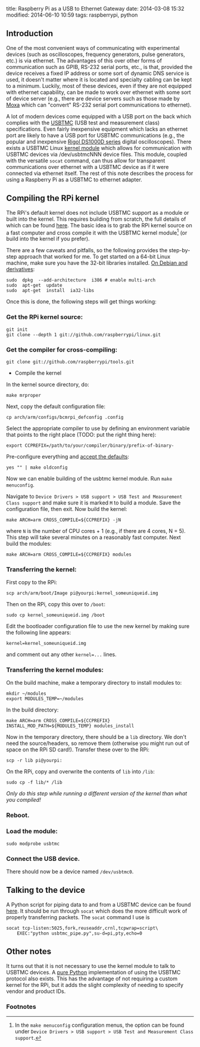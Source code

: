 title: Raspberry Pi as a USB to Ethernet Gateway
date: 2014-03-08 15:32
modified: 2014-06-10 10:59
tags: raspberrypi, python

Introduction
------------

One of the most convenient ways of communicating with experimental
devices (such as oscilloscopes, frequency generators, pulse
generators, etc.) is via ethernet. The advantages of this over other
forms of communication such as GPIB, RS-232 serial ports, etc., is
that, provided the device receives a fixed IP address or some sort of
dynamic DNS service is used, it doesn't matter where it is located and
specialty cabling can be kept to a minimum. Luckily, most of these
devices, even if they are not equipped with ethernet capability, can
be made to work over ethernet with some sort of device server (e.g.,
there are device servers such as those made by [Moxa][] which can
"convert" RS-232 serial port communications to ethernet).

A lot of modern devices come equipped with a USB port on the back
which complies with the [USBTMC][] (USB test and measurement class)
specifications. Even fairly inexpensive equipment which lacks an
ethernet port are likely to have a USB port for USBTMC communications
(e.g., the popular and inexpensive [Rigol DS1000D series][rigol scope]
digital oscilloscopes). There exists a USBTMC Linux
[kernel module][usbtmc module] which allows for communication with
USBTMC devices via /dev/usbtmcNNN device files. This module, coupled
with the versatile `socat` command, can thus allow for transparent
communications over ethernet with a USBTMC device as if it were
connected via ethernet itself. The rest of this note describes the
process for using a Raspberry Pi as a USBTMC to ethernet adapter.

[Moxa]: http://www.moxa.com/product/Serial_Device_Servers.htm
[USBTMC]: http://www.usb.org/developers/devclass_docs
[rigol scope]: http://www.rigolna.com/products/digital-oscilloscopes/ds1000d/
[usbtmc module]: http://www.home.agilent.com/upload/cmc_upload/All/usbtmc.html

Compiling the RPi kernel
------------------------

The RPi's default kernel does not include USBTMC support as a module
or built into the kernel. This requires building from scratch, the
full details of which can be found [here][rpi kernel]. The basic idea
is to grab the RPi kernel source on a fast computer and cross compile
it with the USBTMC kernel module[^1] (or build into the kernel if
you prefer).

[rpi kernel]: http://elinux.org/RPi_Kernel_Compilation

There are a few caveats and pitfalls, so the following provides the
step-by-step approach that worked for me. To get started on a 64-bit
Linux machine, make sure you have the 32-bit libraries
installed. [On Debian and derivatives][Debguide]:

[Debguide]: https://groups.google.com/d/msg/comp.sys.raspberry-pi/ONzkoIV9ab8/E4wejOI51WwJ

```
sudo  dpkg  --add-architecture  i386 # enable multi-arch
sudo  apt-get  update
sudo  apt-get  install  ia32-libs
```

Once this is done, the following steps will get things working:

### Get the RPi kernel source:

```
git init
git clone --depth 1 git://github.com/raspberrypi/linux.git
```

### Get the compiler for cross-compiling:

`git clone git://github.com/raspberrypi/tools.git`

* Compile the kernel

In the kernel source directory, do:

`make mrproper`

Next, copy the default configuration file:

`cp arch/arm/configs/bcmrpi_defconfig .config`

Select the appropriate compiler to use by defining an environment
variable that points to the right place (TODO: put the right thing
here): 

`export CCPREFIX=/path/to/your/compiler/binary/prefix-of-binary-`

Pre-configure everything and [accept the defaults][kdefaults]:

`yes "" | make oldconfig`

[kdefaults]: http://serverfault.com/a/116317

Now we can enable building of the usbtmc kernel module. Run `make
menuconfig`.

Navigate to `Device Drivers > USB support > USB Test and Measurement
Class support` and make sure it is marked `M` to build a module. Save
the configuration file, then exit. Now build the kernel:

`make ARCH=arm CROSS_COMPILE=${CCPREFIX} -jN`

where `N` is the number of CPU cores + 1 (e.g., if there are 4 cores,
N = 5). This step will take several minutes on a reasonably fast
computer. Next build the modules:

`make ARCH=arm CROSS_COMPILE=${CCPREFIX} modules`

### Transferring the kernel:

First copy to the RPi: 

`scp arch/arm/boot/Image pi@yourpi:kernel_someuniqueid.img`

Then on the RPi, copy this over to `/boot`:

`sudo cp kernel_someuniqueid.img /boot`

Edit the bootloader configuration file to use the new kernel by making
sure the following line appears:

`kernel=kernel_someuniqueid.img`

and comment out any other `kernel=...` lines.

### Transferring the kernel modules:

On the build machine, make a temporary directory to install modules
to: 

```
mkdir ~/modules
export MODULES_TEMP=~/modules
```

In the build directory:

`make ARCH=arm CROSS_COMPILE=${CCPREFIX}
INSTALL_MOD_PATH=${MODULES_TEMP} modules_install`

Now in the temporary directory, there should be a `lib` directory. We
don't need the source/headers, so remove them (otherwise you might run
out of space on the RPi SD card!). Transfer these over to the RPi:

`scp -r lib pi@yourpi:`

On the RPi, copy and overwrite the contents of `lib` into `/lib`:

`sudo cp -f lib/* /lib`

*Only do this step while running a different version of the kernel
 than what you compiled!*

### Reboot.

### Load the module:

`sudo modprobe usbtmc`

### Connect the USB device.

There should now be a device named `/dev/usbtmc0`.

Talking to the device
---------------------

A Python script for piping data to and from a USBTMC device can be
found [here](https://gist.github.com/mivade/112ef2087238662441ab). It
should be run through `socat` which does the more difficult work of
properly transferring packets. The `socat` command I use is

```
socat tcp-listen:5025,fork,reuseaddr,crnl,tcpwrap=script\
	EXEC:"python usbtmc_pipe.py",su-d=pi,pty,echo=0
```

Other notes
-----------

It turns out that it is not necessary to use the kernel module to talk
to USBTMC devices. A [pure Python][] implementation of using the
USBTMC protocol also exists. This has the advantage of not requiring a
custom kernel for the RPi, but it adds the slight complexity of
needing to specify vendor and product IDs.

[pure Python]: http://alexforencich.com/wiki/en/python-usbtmc/start

### Footnotes ###

[^1]: In the `make menuconfig` configuration menus, the option can be
	  found under `Device Drivers > USB support > USB Test and
	  Measurement Class support`.
